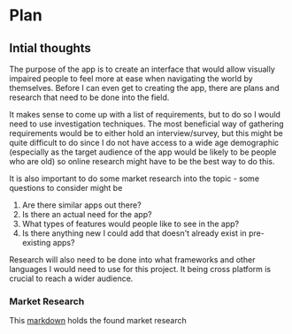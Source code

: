 # Plan

## Intial thoughts

The purpose of the app is to create an interface that would allow visually impaired people to feel more at ease when navigating the world by themselves. Before I can even get to creating the app, there are plans and research that need to be done into the field. 

It makes sense to come up with a list of requirements, but to do so I would need to use investigation techniques. The most beneficial way of gathering requirements would be to either hold an interview/survey, but this might be quite difficult to do since I do not have access to a wide age demographic (especially as the target audience of the app would be likely to be people who are old) so online research might have to be the best way to do this. 

It is also important to do some market research into the topic - some questions to consider might be
<ol>
    <li> Are there similar apps out there?</li>
    <li> Is there an actual need for the app?</li>
    <li> What types of features would people like to see in the app?</li>
    <li> Is there anything new I could add that doesn't already exist in pre-existing apps?</li>
</ol>

Research will also need to be done into what frameworks and other languages I would need to use for this project. It being cross platform is crucial to reach a wider audience.


### Market Research

This [markdown](../docs/marketresearch.md) holds the found market research
